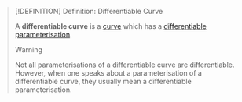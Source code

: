 >[!DEFINITION] Definition: Differentiable Curve
>
>A **differentiable curve** is a [curve](Curve.md) which has a [differentiable parameterisation](../../../Analysis/Real%20Analysis/Multivariate%20Real%20Analysis/Parametric%20Curves/Differentiation/Differentiability%20of%20Parametric%20Curves.md).
>
>>[!WARNING]
>>
>>Not all parameterisations of a differentiable curve are differentiable. However, when one speaks about a parameterisation of a differentiable curve, they usually mean a differentiable parameterisation.
>>
>